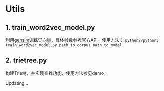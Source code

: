 # Utils
## 1. train_word2vec_model.py
利用[gensim](https://radimrehurek.com/gensim/ "gensim")训练词向量，具体参数参考官方API。使用方法：
`python2/python3 train_word2vec_model.py path_to_corpus path_to_model`

## 2. trietree.py
构建Trie树，并实现查找功能，使用方法参见demo。

Updating...

